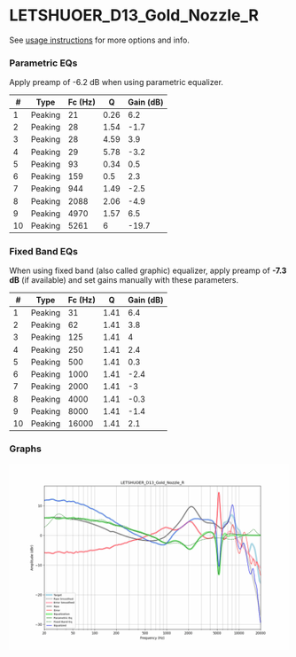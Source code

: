 # LETSHUOER_D13_Gold_Nozzle_R
See [usage instructions](https://github.com/jaakkopasanen/AutoEq#usage) for more options and info.

### Parametric EQs
Apply preamp of -6.2 dB when using parametric equalizer.

|   # | Type    |   Fc (Hz) |    Q |   Gain (dB) |
|-----|---------|-----------|------|-------------|
|   1 | Peaking |        21 | 0.26 |         6.2 |
|   2 | Peaking |        28 | 1.54 |        -1.7 |
|   3 | Peaking |        28 | 4.59 |         3.9 |
|   4 | Peaking |        29 | 5.78 |        -3.2 |
|   5 | Peaking |        93 | 0.34 |         0.5 |
|   6 | Peaking |       159 | 0.5  |         2.3 |
|   7 | Peaking |       944 | 1.49 |        -2.5 |
|   8 | Peaking |      2088 | 2.06 |        -4.9 |
|   9 | Peaking |      4970 | 1.57 |         6.5 |
|  10 | Peaking |      5261 | 6    |       -19.7 |

### Fixed Band EQs
When using fixed band (also called graphic) equalizer, apply preamp of **-7.3 dB** (if available) and set gains manually with these parameters.

|   # | Type    |   Fc (Hz) |    Q |   Gain (dB) |
|-----|---------|-----------|------|-------------|
|   1 | Peaking |        31 | 1.41 |         6.4 |
|   2 | Peaking |        62 | 1.41 |         3.8 |
|   3 | Peaking |       125 | 1.41 |         4   |
|   4 | Peaking |       250 | 1.41 |         2.4 |
|   5 | Peaking |       500 | 1.41 |         0.3 |
|   6 | Peaking |      1000 | 1.41 |        -2.4 |
|   7 | Peaking |      2000 | 1.41 |        -3   |
|   8 | Peaking |      4000 | 1.41 |        -0.3 |
|   9 | Peaking |      8000 | 1.41 |        -1.4 |
|  10 | Peaking |     16000 | 1.41 |         2.1 |

### Graphs
![](./LETSHUOER_D13_Gold_Nozzle_R.png)
